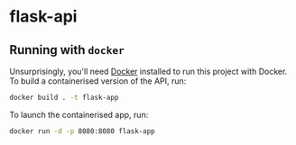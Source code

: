 # flask-api
## Running with `docker`
Unsurprisingly, you'll need [Docker](https://www.docker.com/products/docker-desktop) 
installed to run this project with Docker. To build a containerised version of the API, 
run:

```bash
docker build . -t flask-app
```

To launch the containerised app, run:

```bash
docker run -d -p 8080:8080 flask-app
```
